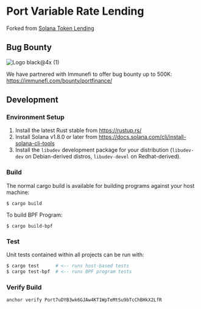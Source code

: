 # Port Variable Rate Lending

Forked from [Solana Token Lending](https://github.com/solana-labs/solana-program-library/)

## Bug Bounty

![Logo black@4x (1)](https://user-images.githubusercontent.com/9982417/149652968-819cbc9e-06b7-41fe-b0d3-aa016843b570.png)

We have partnered with Immunefi to offer bug bounty up to 500K:
https://immunefi.com/bounty/portfinance/

## Development

### Environment Setup

1. Install the latest Rust stable from https://rustup.rs/
2. Install Solana v1.8.0 or later from https://docs.solana.com/cli/install-solana-cli-tools
3. Install the `libudev` development package for your distribution (`libudev-dev` on Debian-derived distros, `libudev-devel` on Redhat-derived).

### Build

The normal cargo build is available for building programs against your host machine:
```
$ cargo build
```

To build BPF Program:
```
$ cargo build-bpf
```

### Test

Unit tests contained within all projects can be run with:
```bash
$ cargo test      # <-- runs host-based tests
$ cargo test-bpf  # <-- runs BPF program tests
```


### Verify Build
```
anchor verify Port7uDYB3wk6GJAw4KT1WpTeMtSu9bTcChBHkX2LfR
```



